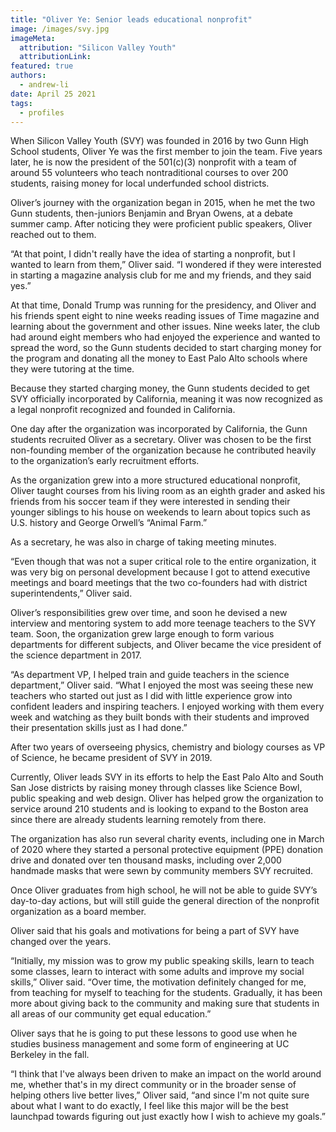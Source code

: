 ```yaml
---
title: "Oliver Ye: Senior leads educational nonprofit"
image: /images/svy.jpg
imageMeta:
  attribution: "Silicon Valley Youth"
  attributionLink:
featured: true
authors:
  - andrew-li
date: April 25 2021
tags:
  - profiles
---
```

When Silicon Valley Youth (SVY) was founded in 2016 by two Gunn High
School students, Oliver Ye was the first member to join the team. Five
years later, he is now the president of the 501(c)(3) nonprofit with a
team of around 55 volunteers who teach nontraditional courses to over
200 students, raising money for local underfunded school districts.

Oliver’s journey with the organization began in 2015, when he met the
two Gunn students, then-juniors Benjamin and Bryan Owens, at a debate
summer camp. After noticing they were proficient public speakers, Oliver
reached out to them.

“At that point, I didn't really have the idea of starting a nonprofit,
but I wanted to learn from them,” Oliver said. “I wondered if they were
interested in starting a magazine analysis club for me and my friends,
and they said yes.”

At that time, Donald Trump was running for the presidency, and Oliver
and his friends spent eight to nine weeks reading issues of Time
magazine and learning about the government and other issues. Nine weeks
later, the club had around eight members who had enjoyed the experience
and wanted to spread the word, so the Gunn students decided to start
charging money for the program and donating all the money to East Palo
Alto schools where they were tutoring at the time.

Because they started charging money, the Gunn students decided to get
SVY officially incorporated by California, meaning it was now recognized
as a legal nonprofit recognized and founded in California.

One day after the organization was incorporated by California, the Gunn
students recruited Oliver as a secretary. Oliver was chosen to be the
first non-founding member of the organization because he contributed
heavily to the organization’s early recruitment efforts.

As the organization grew into a more structured educational nonprofit,
Oliver taught courses from his living room as an eighth grader and asked
his friends from his soccer team if they were interested in sending
their younger siblings to his house on weekends to learn about topics
such as U.S. history and George Orwell’s “Animal Farm.”

As a secretary, he was also in charge of taking meeting minutes.

“Even though that was not a super critical role to the entire
organization, it was very big on personal development because I got to
attend executive meetings and board meetings that the two co-founders
had with district superintendents,” Oliver said.

Oliver’s responsibilities grew over time, and soon he devised a new
interview and mentoring system to add more teenage teachers to the SVY
team. Soon, the organization grew large enough to form various
departments for different subjects, and Oliver became the vice president
of the science department in 2017.

“As department VP, I helped train and guide teachers in the science
department,” Oliver said. “What I enjoyed the most was seeing these new
teachers who started out just as I did with little experience grow into
confident leaders and inspiring teachers. I enjoyed working with them
every week and watching as they built bonds with their students and
improved their presentation skills just as I had done.”

After two years of overseeing physics, chemistry and biology courses as
VP of Science, he became president of SVY in 2019.

Currently, Oliver leads SVY in its efforts to help the East Palo Alto
and South San Jose districts by raising money through classes like
Science Bowl, public speaking and web design. Oliver has helped grow the
organization to service around 210 students and is looking to expand to
the Boston area since there are already students learning remotely from
there.

The organization has also run several charity events, including one in
March of 2020 where they started a personal protective equipment (PPE)
donation drive and donated over ten thousand masks, including over 2,000
handmade masks that were sewn by community members SVY recruited.

Once Oliver graduates from high school, he will not be able to guide
SVY’s day-to-day actions, but will still guide the general direction of
the nonprofit organization as a board member.

Oliver said that his goals and motivations for being a part of SVY have
changed over the years.

“Initially, my mission was to grow my public speaking skills, learn to
teach some classes, learn to interact with some adults and improve my
social skills,” Oliver said. “Over time, the motivation definitely
changed for me, from teaching for myself to teaching for the students.
Gradually, it has been more about giving back to the community and
making sure that students in all areas of our community get equal
education.”

Oliver says that he is going to put these lessons to good use when he
studies business management and some form of engineering at UC Berkeley
in the fall.

“I think that I've always been driven to make an impact on the world
around me, whether that's in my direct community or in the broader sense
of helping others live better lives,” Oliver said, “and since I'm not
quite sure about what I want to do exactly, I feel like this major will
be the best launchpad towards figuring out just exactly how I wish to
achieve my goals.”

